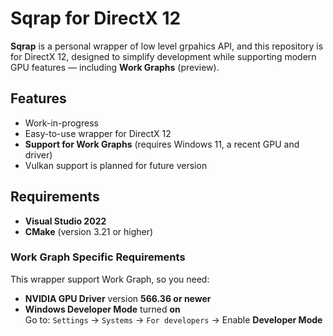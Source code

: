 # Sqrap for DirectX 12

**Sqrap** is a personal wrapper of low level grpahics API, and this repository is for DirectX 12, designed to simplify development while supporting modern GPU features — including **Work Graphs** (preview).

## Features

- Work-in-progress
- Easy-to-use wrapper for DirectX 12
- **Support for Work Graphs** (requires Windows 11, a recent GPU and driver)
- Vulkan support is planned for future version

## Requirements
- **Visual Studio 2022**
- **CMake** (version 3.21 or higher)
  
### Work Graph Specific Requirements

This wrapper support Work Graph, so you need:

- **NVIDIA GPU Driver** version **566.36 or newer**
- **Windows Developer Mode** turned **on**  
  Go to: `Settings` → `Systems` → `For developers` → Enable **Developer Mode**
